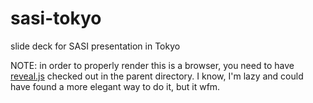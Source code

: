 # sasi-tokyo
slide deck for SASI presentation in Tokyo

NOTE: in order to properly render this is a browser, you need to have [reveal.js](https://github.com/hakimel/reveal.js) checked out in the parent directory. I know, I'm lazy and could have found a more elegant way to do it, but it wfm.